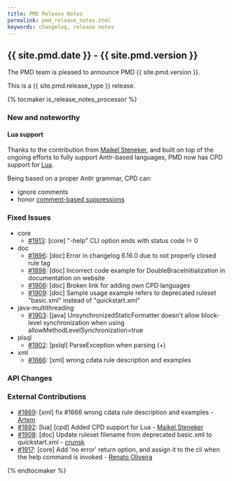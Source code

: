 ```yaml
---
title: PMD Release Notes
permalink: pmd_release_notes.html
keywords: changelog, release notes
---
```


## {{ site.pmd.date }} - {{ site.pmd.version }}

The PMD team is pleased to announce PMD {{ site.pmd.version }}.

This is a {{ site.pmd.release_type }} release.

{% tocmaker is_release_notes_processor %}

### New and noteworthy

#### Lua support

Thanks to the contribution from [Maikel Steneker](https://github.com/maikelsteneker), and built on top of the ongoing efforts to fully support Antlr-based languages,
PMD now has CPD support for [Lua](https://www.lua.org/).

Being based on a proper Antlr grammar, CPD can:
*   ignore comments
*   honor [comment-based suppressions](pmd_userdocs_cpd.html#suppression)

### Fixed Issues

*   core
    *   [#1913](https://github.com/pmd/pmd/issues/1913): \[core] "-help" CLI option ends with status code != 0
*   doc
    *   [#1896](https://github.com/pmd/pmd/issues/1896): \[doc] Error in changelog 6.16.0 due to not properly closed rule tag
    *   [#1898](https://github.com/pmd/pmd/issues/1898): \[doc] Incorrect code example for DoubleBraceInitialization in documentation on website
    *   [#1906](https://github.com/pmd/pmd/issues/1906): \[doc] Broken link for adding own CPD languages
    *   [#1909](https://github.com/pmd/pmd/issues/1909): \[doc] Sample usage example refers to deprecated ruleset "basic.xml" instead of "quickstart.xml"
*   java-multithreading
    *   [#1903](https://github.com/pmd/pmd/issues/1903): \[java] UnsynchronizedStaticFormatter doesn't allow block-level synchronization when using allowMethodLevelSynchronization=true
*   plsql
    *   [#1902](https://github.com/pmd/pmd/issues/1902): \[pslql] ParseException when parsing (+)
*   xml
    *   [#1666](https://github.com/pmd/pmd/issues/1666): \[xml] wrong cdata rule description and examples

### API Changes

### External Contributions

*   [#1869](https://github.com/pmd/pmd/pull/1869): \[xml] fix #1666 wrong cdata rule description and examples - [Artem](https://github.com/KroArtem)
*   [#1892](https://github.com/pmd/pmd/pull/1892): \[lua] \[cpd] Added CPD support for Lua - [Maikel Steneker](https://github.com/maikelsteneker)
*   [#1908](https://github.com/pmd/pmd/pull/1908): \[doc] Update ruleset filename from deprecated basic.xml to quickstart.xml - [crunsk](https://github.com/crunsk)
*   [#1917](https://github.com/pmd/pmd/pull/1917): \[core] Add 'no error' return option, and assign it to the cli when the help command is invoked - [Renato Oliveira](https://github.com/renatoliveira)

{% endtocmaker %}


